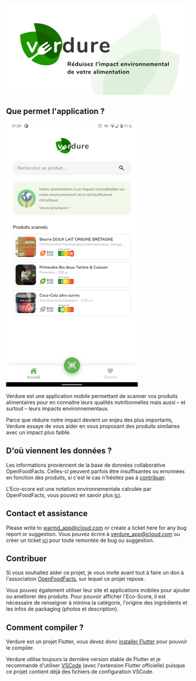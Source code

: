 ![Banner](/raw_graphics/banner.png)

## Que permet l'application ?

![screenshot](/raw_graphics/screenshot.png)

Verdure est une application mobile permettant de scanner vos produits alimentaires pour en connaitre leurs qualités nutritionnelles mais aussi – et surtout – leurs impacts environnementaux.

Parce que réduire notre impact devient un enjeu des plus importants, Verdure essaye de vous aider en vous proposant des produits similaires avec un impact plus faible.

## D'où viennent les données ?

Les informations proviennent de la base de données collaborative OpenFoodFacts. Celles-ci peuvent parfois être insuffisantes ou erronnées en fonction des produits, si c'est le cas n'hésitez pas à [contribuer](#contribuer).

L'Eco-score est une notation environnementale calculée par OpenFoodFacts, vous pouvez en savoir plus [ici](https://docs.score-environnemental.com).

## Contact et assistance

Please write to warmd_app@icloud.com or create a ticket here for any bug report or suggestion.
Vous pouvez écrire à [verdure_app@icloud.com](mailto:verdure_app@icloud.com) ou créer un ticket [ici](https://github.com/FredJul/verdure/issues/new) pour toute remontée de bug ou suggestion.

## Contribuer

Si vous souhaitez aider ce projet, je vous invite avant tout à faire un don à l'association [OpenFoodFacts](https://fr.openfoodfacts.org/faire-un-don-a-open-food-facts), sur lequel ce projet repose.

Vous pouvez également utiliser leur site et applications mobiles pour ajouter ou améliorer des produits. Pour pouvoir afficher l'Eco-Score, il est nécessaire de renseigner à minima la catégorie, l'origine des ingrédients et les infos de packaging (photos et description).

## Comment compiler ?

Verdure est un projet Flutter, vous devez donc [installer Flutter](https://flutter.dev/docs/get-started/install) pour pouvoir le compiler.

Verdure utilise toujours la dernière version stable de Flutter et je recommande d'utiliser [VSCode](https://code.visualstudio.com/) (avec l'extension Flutter officielle) puisque ce projet contient déjà des fichiers de configuration VSCode.
